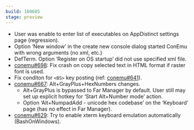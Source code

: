 ```yaml
---
build: 160605
stage: preview
---
```


* User was enable to enter list of executables on AppDistinct settings page (regression).
* Option ‘New window’ in the create new console dialog started ConEmu with wrong arguments (no xml, etc.)
* DefTerm. Option ‘Register on OS startup’ did not use specified xml file.
* [conemu#698](https://github.com/Maximus5/ConEmu/issues/698): Fix crash on copy selected text in HTML format if raster font is used.
* Fix conditon for `<BS>` key posting (ref: [conemu#641](https://github.com/Maximus5/ConEmu/issues/641)).
* [conemu#667](https://github.com/Maximus5/ConEmu/issues/667): Alt+GrayPlus+HexNumbers changes.
  * Alt+GrayPlus is bypassed to Far Manager by default. User still may
    set up explicit hotkey for ‘Start Alt+Number mode’ action.
  * Option ‘Alt+NumpadAdd - unicode hex codebase’ on the ‘Keyboard’ page
    (has no effect in Far Manager).
* [conemu#629](https://github.com/Maximus5/ConEmu/issues/629): Try to enable xterm keyboard emulation automatically (BashOnWindows).
